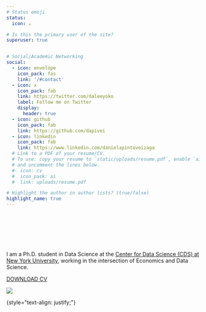 ```yaml
---
# Status emoji
status:
  icon: ☕️

# Is this the primary user of the site?
superuser: true


# Social/Academic Networking
social:
  - icon: envelope
    icon_pack: fas
    link: '/#contact'
  - icon: x
    icon_pack: fab
    link: https://twitter.com/daleeyoko
    label: Follow me on Twitter
    display:
      header: true
  - icon: github
    icon_pack: fab
    link: https://github.com/dapivei
  - icon: linkedin
    icon_pack: fab
    link: https://www.linkedin.com/danielapintoveizaga
  # Link to a PDF of your resume/CV.
  # To use: copy your resume to `static/uploads/resume.pdf`, enable `ai` icons in `params.yaml`,
  # and uncomment the lines below.
  #- icon: cv
  #  icon_pack: ai
  #  link: uploads/resume.pdf

# Highlight the author in author lists? (true/false)
highlight_name: true
---
```


<br>
<br>
<br>
<br>
<br>


I am a Ph.D. student in Data Science at the [Center for Data Science (CDS) at New York University](https://cds.nyu.edu/), working in the intersection of Economics and Data Science. 

<a class="btn btn-outline-primary btn-page-header" href="/static/uploads/resume.pdf" target="_blank" rel="noopener" style="text-align:center">DOWNLOAD CV</a>

<div>
  <a class="background-img" href="https://github.com/dapivei/dapivei.github.io/main/images/mountains.jpg"><img id="img1" src="https://github.com/dapivei/dapivei.github.io/main/images/mountains.jpg" /></a>
</div>
  

{style="text-align: justify;"}

